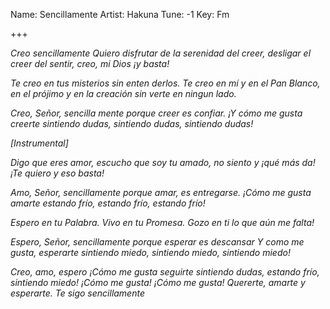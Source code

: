 Name: Sencillamente
Artist: Hakuna
Tune: -1
Key: Fm

+++


<Em>         <C>
Creo sencillamente
<G>               <B7>                <Em>
Quiero disfrutar de la serenidad del creer,
<Em>            <C>
desligar el creer del sentir,
<G>            <B7>
creo, mi Dios ¡y basta!
 
<Em>
Te creo en tus misterios
<C>
sin enten derlos.
<G>                <B7>
Te creo en mí y en el Pan Blanco,
      <Em>         <C>
en el prójimo y en la creación
<G>                 <B7>
sin verte en ningun lado.

<Em>                  <C>
Creo, Señor, sencilla mente
<G>
porque creer es confiar.
<B7>
¡Y cómo me gusta creerte
          <Em>
sintiendo dudas,
          <C>
sintiendo dudas,
          <G>     <B7>
sintiendo dudas!

[Instrumental]
<Em>  <C>  <G>  <B7>

<Em>
Digo que eres amor,
<C>
escucho que soy tu amado,
<G>
no siento y ¡qué más da!
                 <B7>
¡Te quiero y eso basta!

<Em>                  <C>
Amo, Señor, sencillamente
<G>
porque amar, es entregarse.
<B7>
¡Cómo me gusta amarte
         <Em>
estando frío,
         <C>
estando frío,
         <G>    <B7>
estando frío!

<Em>
Espero en tu Palabra.
<C>
Vivo en tu Promesa.
<G>            <B7>
Gozo en ti lo que aún me falta!

<Em>                   <C>
Espero, Señor, sencillamente
<G>
porque esperar es descansar
<B7>
Y como me gusta, esperarte
          <Em>
sintiendo miedo,
          <C>
sintiendo miedo,
          <G>     <B7>
sintiendo miedo!
 
<Em>   <C>   <G>
Creo, amo, espero
<B7>
¡Cómo me gusta seguirte
          <C>
sintiendo dudas,
        <G>
estando frío,
          <B7>
sintiendo miedo!
         <Em>
¡Cómo me gusta!
         <C>
¡Cómo me gusta!
<G>                <B7>
Quererte, amarte y esperarte.
<Em>
Te sigo sencillamente